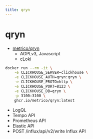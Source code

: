 ```yaml
---
title: qryn
---
```


# qryn

- [metrico/qryn](https://github.com/metrico/qryn)
  - AGPLv3, Javascript
  - cLoki

```bash
docker run --rm -it \
    -e CLICKHOUSE_SERVER=clickhouse \
    -e CLICKHOUSE_AUTH=qryn:qryn \
    -e CLICKHOUSE_PROTO=http \
    -e CLICKHOUSE_PORT=8123 \
    -e CLICKHOUSE_DB=qryn \
    -p 3100:3100 \
    ghcr.io/metrico/qryn:latest
```






- LogQL
- Tempo API
- Prometheus API
- Elastic API
- POST /influx/api/v2/write Influx API
